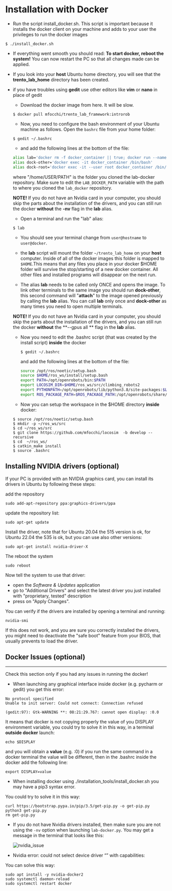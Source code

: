 Installation with Docker
================================================================================

- Run the script install_docker.sh. This script is important because it installs the docker client on your machine and adds to your user the privileges to run the docker images

```
$ ./install_docker.sh
```
- If everything went smooth you should read: **To start docker, reboot the system!** You can now restart the PC so that all changes made can be applied.

- If you look into your **host** Ubuntu home directory, you will see that the **trento_lab_home** directory has been created.

- if you have troubles using **gedit** use other editors like  **vim** or **nano** in place of gedit

  -  Download the docker image from here. It will be slow.

  ```
  $ docker pull mfocchi/trento_lab_framework:introrob
  ```

  - Now, you need to configure the bash environment of your Ubuntu machine as follows. Open the `bashrc` file from your home folder:


  ```
  $ gedit ~/.bashrc
  ```

  -  and add the following lines at the bottom of the file:

  ```bash
  alias lab='docker rm -f docker_container || true; docker run --name docker_container --gpus all  --user $(id -u):$(id -g)  --workdir="/home/$USER" --volume="/etc/group:/etc/group:ro"   --volume="/etc/shadow:/etc/shadow:ro"  --volume="/etc/passwd:/etc/passwd:ro" --device=/dev/dri:/dev/dri  -e "QT_X11_NO_MITSHM=1" --network=host --hostname=docker -it  --volume "/tmp/.X11-unix:/tmp/.X11-unix:rw" --volume $HOME/trento_lab_home:$HOME --env=HOME --env=USER  --privileged  -e SHELL --env="DISPLAY=$DISPLAY" --shm-size 2g --rm  --entrypoint /bin/bash mfocchi/trento_lab_framework:introrob'
  alias dock-other='docker exec -it docker_container /bin/bash'
  alias dock-root='docker exec -it --user root docker_container /bin/bash'
  ```

  where "/home/USER/PATH" is the folder you cloned the lab-docker repository. Make sure to edit the `LAB_DOCKER_PATH` variable with the path to where you cloned the `lab_docker` repository.

  **NOTE!** If you do not have an Nvidia card in your computer, you should skip the parts about the installation of the drivers, and you can still run the docker **without** the **-nv** flag in the **lab** alias.

  - Open a terminal and run the "lab" alias:

  ```
  $ lab
  ```

  - You should see your terminal change from `user@hostname` to `user@docker`. 

  - the **lab** script will mount the folder `~/trento_lab_home` on your **host** computer. Inside of all of the docker images this folder is mapped to `$HOME`.This means that any files you place   in your docker $HOME folder will survive the stop/starting of a new docker container. All other files and installed programs will disappear on the next run.
  - The alias **lab** needs to be called only ONCE and opens the image. To link other terminals to the same image you should run **dock-other**, this second command will "**attach**" to the image opened previously by calling the **lab** alias.  You can call **lab** only once and **dock-other** as many times you need to open multiple terminals.

  **NOTE!** If you do not have an Nvidia card in your computer, you should skip the parts about the installation of the drivers, and you can still run the docker **without** the **--gpus all ** flag in the **lab** alias.

  - Now you need to edit the .bashrc script (that was created by the install script) **inside** the docker

    ```
    $ gedit ~/.bashrc
    ```

    and add the following lines at the bottom of the file:

    ```bash
    source /opt/ros/noetic/setup.bash
    source $HOME/ros_ws/install/setup.bash
    export PATH=/opt/openrobots/bin:$PATH
    export LOCOSIM_DIR=$HOME/ros_ws/src/climbing_robots2
    export PYTHONPATH=/opt/openrobots/lib/python3.8/site-packages:$LOCOSIM_DIR/robot_control:$PYTHONPATH
    export ROS_PACKAGE_PATH=$ROS_PACKAGE_PATH:/opt/openrobots/share/
    ```

  - Now you can setup the workspace in the $HOME directory **inside** docker:

  ```
  $ source /opt/ros/noetic/setup.bash
  $ mkdir -p ~/ros_ws/src
  $ cd ~/ros_ws/src
  $ git clone https://github.com/mfocchi/locosim  -b develop --recursive
  $ cd  ~/ros_ws/
  $ catkin_make install
  $ source .bashrc
  ```

  
Installing NVIDIA drivers (optional)
--------------

If your PC is provided with an NVIDIA graphics card, you can install its drivers in Ubuntu by following these steps:

add the repository

```
sudo add-apt-repository ppa:graphics-drivers/ppa
```

update the repository list:

```
sudo apt-get update
```

Install the driver, note that for Ubuntu 20.04 the 515 version is ok, for Ubuntu 22.04 the 535 is ok, but you can use also other versions:

```
sudo apt-get install nvidia-driver-X
```

The reboot the system

```
sudo reboot
```

Now tell the system to use that driver:

* open the _Software & Updates_ application
* go to "Additional Drivers" and select the latest driver you just installed with "proprietary, tested" description
* press on "Apply Changes".

You can verify if the drivers are installed by opening a terminal and running:

```
nvidia-smi
```

If this does not work, and you are sure you correctly installed the drivers, you might need to deactivate the "safe boot" feature from your BIOS, that usually prevents to load the driver. 



## Docker Issues (optional)

--------------------------------------------------------------------------------

<a name="docker_issues"></a>

Check this section only if you had any issues in running the docker!

- When launching any graphical interface inside docker (e.g. pycharm or gedit) you get this error:

```
No protocol specified
Unable to init server: Could not connect: Connection refused

(gedit:97): Gtk-WARNING **: 08:21:29.767: cannot open display: :0.0
```

It means that docker is not copying properly the value of you DISPLAY environment variable, you could try to solve it in this way, in a terminal **outside docker** launch:

```
echo $DISPLAY
```

and you will obtain a **value**  (e.g. :0) if you run the same command in a docker terminal the value will be different, then in the .bashrc inside the docker add the following line:

```
export DISPLAY=value
```

- When installing docker using ./installation_tools/install_docker.sh you may have a pip3 syntax error. 

You could try to solve it in this way:

```
curl https://bootstrap.pypa.io/pip/3.5/get-pip.py -o get-pip.py
python3 get-pip.py
rm get-pip.py
```

- If you do not have Nvidia drivers installed, then make sure you are not using the `-nv` option when launching `lab-docker.py`. You may get a message in the terminal that looks like this:

  ![nvidia_issue](uploads/cd09602de0f7edd1e0432359754f495c/nvidia_issue.jpeg)

  

- Nvidia error: could not select device driver “” with capabilities:

You can solve this way:

```
sudo apt install -y nvidia-docker2
sudo systemctl daemon-reload
sudo systemctl restart docker
```







